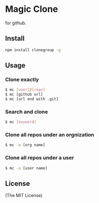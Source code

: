 Magic Clone
======

for github.

## Install

```bash
npm install clonegroup -g
```

## Usage

### Clone exactly

```bash
$ mc [user]/[repo]
$ mc [github url]
$ mc [url end with .git]
```

### Search and clone

```bash
$ mc [keyword]
```

### Clone all repos under an orgnization

```bash
$ mc -o [org name]
```

### Clone all repos under a user

```bash
$ mc -u [user name]
```

## License

(The MIT License)

